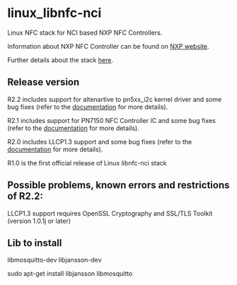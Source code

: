 linux_libnfc-nci
================
Linux NFC stack for NCI based NXP NFC Controllers.

Information about NXP NFC Controller can be found on [NXP website](http://www.nxp.com/products/identification_and_security/nfc_and_reader_ics/nfc_controller_solutions/#overview).

Further details about the stack [here](http://www.nxp.com/documents/application_note/AN11697.pdf).

Release version
---------------
R2.2 includes support for altenartive to pn5xx_i2c kernel driver and some bug fixes (refer to the [documentation](http://www.nxp.com/documents/application_note/AN11697.pdf) for more details).

R2.1 includes support for PN7150 NFC Controller IC and some bug fixes (refer to the [documentation](http://www.nxp.com/documents/application_note/AN11697.pdf) for more details).

R2.0 includes LLCP1.3 support and some bug fixes (refer to the [documentation](http://www.nxp.com/documents/application_note/AN11697.pdf) for more details).

R1.0 is the first official release of Linux libnfc-nci stack

Possible problems, known errors and restrictions of R2.2:
---------------------------------------------------------
LLCP1.3 support requires OpenSSL Cryptography and SSL/TLS Toolkit (version 1.0.1j or later)

Lib to install
--------------

libmosquitto-dev
libjansson-dev

sudo apt-get install libjansson libmosquitto
